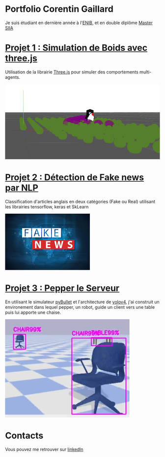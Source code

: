 # Portfolio Corentin Gaillard

Je suis étudiant en dernière année à l'[ENIB](enib.fr), et en double diplôme [Master SIIA](https://www.univ-brest.fr/departement-informatique/menu/Master+Informatique/Parcours-SIIA)

# [Projet 1 : Simulation de Boids avec three.js](https://github.com/WexyR/IEVA_penguins)

Utilisation de la librairie [Three.js](https://threejs.org/) pour simuler des comportements multi-agents.

![](/images/threejs.png)

# [Projet 2 : Détection de Fake news par NLP](https://github.com/ShinySilver/SIIA-FakeNewsDetection)

Classification d'articles anglais en deux catégories (Fake ou Real) utilisant les librairies tensorflow, keras et SkLearn

![](/images/fake.jpg)

# [Projet 3 : Pepper le Serveur](https://github.com/GaillardCorentin/WaiterPepper)

En utilisant le simulateur [pyBullet](https://pybullet.org/wordpress/) et l'architecture de [yolov4](https://github.com/pjreddie/darknet), j'ai construit un environement dans lequel pepper, un robot, guide un client vers une table puis lui apporte une chaise.

![](images/Pepper_detection.png)


# Contacts
Vous pouvez me retrouver sur [linkedIn](https://www.linkedin.com/in/corentin-gaillard-10658a172/)

